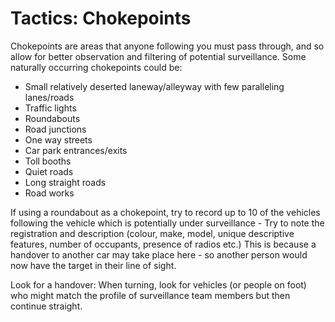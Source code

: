 [Title]: # (Tactics: Chokepoints)
[Order]: # (21)

# Tactics: Chokepoints

Chokepoints are areas that anyone following you must pass through, and so allow for better observation and filtering of potential surveillance. Some naturally occurring chokepoints could be:

*   Small relatively deserted laneway/alleyway with few paralleling lanes/roads
*   Traffic lights
*   Roundabouts
*   Road junctions
*   One way streets
*   Car park entrances/exits
*   Toll booths
*   Quiet roads
*   Long straight roads
*   Road works

If using a roundabout as a chokepoint, try to record up to 10 of the vehicles following the vehicle which is potentially under surveillance  - Try to note the registration and description (colour, make, model, unique descriptive features, number of occupants, presence of radios etc.) This is because a handover to another car may take place here - so another person would now have the target in their line of sight. 

Look for a handover: When turning, look for vehicles (or people on foot) who might match the profile of surveillance team members but then continue straight.